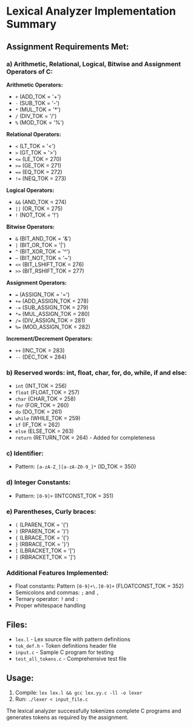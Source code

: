 # Lexical Analyzer Implementation Summary

## Assignment Requirements Met:

### a) Arithmetic, Relational, Logical, Bitwise and Assignment Operators of C:

**Arithmetic Operators:**
- `+` (ADD_TOK = '+')
- `-` (SUB_TOK = '-') 
- `*` (MUL_TOK = '*')
- `/` (DIV_TOK = '/')
- `%` (MOD_TOK = '%')

**Relational Operators:**
- `<` (LT_TOK = '<')
- `>` (GT_TOK = '>')
- `<=` (LE_TOK = 270)
- `>=` (GE_TOK = 271)
- `==` (EQ_TOK = 272)
- `!=` (NEQ_TOK = 273)

**Logical Operators:**
- `&&` (AND_TOK = 274)
- `||` (OR_TOK = 275)
- `!` (NOT_TOK = '!')

**Bitwise Operators:**
- `&` (BIT_AND_TOK = '&')
- `|` (BIT_OR_TOK = '|')
- `^` (BIT_XOR_TOK = '^')
- `~` (BIT_NOT_TOK = '~')
- `<<` (BIT_LSHIFT_TOK = 276)
- `>>` (BIT_RSHIFT_TOK = 277)

**Assignment Operators:**
- `=` (ASSIGN_TOK = '=')
- `+=` (ADD_ASSIGN_TOK = 278)
- `-=` (SUB_ASSIGN_TOK = 279)
- `*=` (MUL_ASSIGN_TOK = 280)
- `/=` (DIV_ASSIGN_TOK = 281)
- `%=` (MOD_ASSIGN_TOK = 282)

**Increment/Decrement Operators:**
- `++` (INC_TOK = 283)
- `--` (DEC_TOK = 284)

### b) Reserved words: int, float, char, for, do, while, if and else:
- `int` (INT_TOK = 256)
- `float` (FLOAT_TOK = 257)
- `char` (CHAR_TOK = 258)
- `for` (FOR_TOK = 260)
- `do` (DO_TOK = 261)
- `while` (WHILE_TOK = 259)
- `if` (IF_TOK = 262)
- `else` (ELSE_TOK = 263)
- `return` (RETURN_TOK = 264) - Added for completeness

### c) Identifier:
- Pattern: `[a-zA-Z_][a-zA-Z0-9_]*` (ID_TOK = 350)

### d) Integer Constants:
- Pattern: `[0-9]+` (INTCONST_TOK = 351)

### e) Parentheses, Curly braces:
- `(` (LPAREN_TOK = '(')
- `)` (RPAREN_TOK = ')')
- `{` (LBRACE_TOK = '{')
- `}` (RBRACE_TOK = '}')
- `[` (LBRACKET_TOK = '[')
- `]` (RBRACKET_TOK = ']')

### Additional Features Implemented:
- Float constants: Pattern `[0-9]+\.[0-9]+` (FLOATCONST_TOK = 352)
- Semicolons and commas: `;` and `,`
- Ternary operator: `?` and `:`
- Proper whitespace handling

## Files:
- `lex.l` - Lex source file with pattern definitions
- `tok_def.h` - Token definitions header file
- `input.c` - Sample C program for testing
- `test_all_tokens.c` - Comprehensive test file

## Usage:
1. Compile: `lex lex.l && gcc lex.yy.c -ll -o lexer`
2. Run: `./lexer < input_file.c`

The lexical analyzer successfully tokenizes complete C programs and generates tokens as required by the assignment.